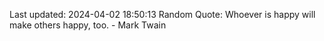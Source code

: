 Last updated: 2024-04-02 18:50:13
Random Quote: Whoever is happy will make others happy, too. - Mark Twain